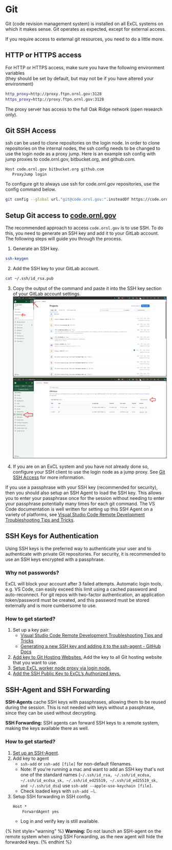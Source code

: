 # Git

Git (code revision management system) is installed on all ExCL systems on which it makes sense. Git operates as expected, except for external access.

If you require access to external git resources, you need to do a little more.

## HTTP or HTTPS access

For HTTP or HTTPS access, make sure you have the following environment variables\
(they should be set by default, but may not be if you have altered your environment)

```bash
http_proxy=http://proxy.ftpn.ornl.gov:3128
https_proxy=http://proxy.ftpn.ornl.gov:3128
```

The proxy server has access to the full Oak Ridge network (open research only).

## Git SSH Access

ssh can be used to clone repositories on the login node. In order to clone repositories on the internal nodes, the ssh config needs to be changed to use the login node as a proxy jump. Here is an example ssh config with jump proxies to code.ornl.gov, bitbucket.org, and github.com.

```config
Host code.ornl.gov bitbucket.org github.com
   ProxyJump login
```

To configure git to always use ssh for code.ornl.gov repositories, use the config command below.

```bash
git config --global url."git@code.ornl.gov:".insteadOf https://code.ornl.gov/
```

## Setup Git access to [code.ornl.gov](https://code.ornl.gov)

The recommended approach to access `code.ornl.gov` is to use SSH. To do this, you need to generate an SSH key and add it to your GitLab account. The following steps will guide you through the process.

1. Generate an SSH key.

```bash
ssh-keygen
```

2. Add the SSH key to your GitLab account.

```bash
cat ~/.ssh/id_rsa.pub
```

3. Copy the output of the command and paste it into the SSH key section of your GitLab account settings.  
    ![code-ornl-user-preferences](../assets/code-ornl-user-preferences.png)
    ![code-ornl-ssh-keys.png](../assets/code-ornl-ssh-keys.png)

4. If you are on an ExCL system and you have not already done so, configure your SSH client to use the login node as a jump proxy. See [Git SSH Access](#git-ssh-access) for more information.

If you use a passphrase with your SSH key (recommended for security), then you should also setup an SSH Agent to load the SSH key. This allows you to enter your passphrase once for the session without needing to enter your passphrase potentially many times for each git command. The VS Code documentation is well written for setting up this SSH Agent on a variety of platforms, see [Visual Studio Code Remote Development Troubleshooting Tips and Tricks](https://code.visualstudio.com/docs/remote/troubleshooting#_setting-up-the-ssh-agent).

## SSH Keys for Authentication

Using SSH keys is the preferred way to authenticate your user and to authenticate with private Git repositories. For security, it is recommended to use an SSH keys encrypted with a passphrase.

### Why not passwords?

ExCL will block your account after 3 failed attempts. Automatic login tools, e.g. VS Code, can easily exceed this limit using a cached password and auto-reconnect.
For git repos with two-factor authentication, an application token/password must be created, and this password must be stored externally and is more cumbersome to use.

### How to get started?

1. Set up a key pair:
    - [Visual Studio Code Remote Development Troubleshooting Tips and Tricks](https://code.visualstudio.com/docs/remote/troubleshooting#_quick-start-using-ssh-keys)
    - [Generating a new SSH key and adding it to the ssh-agent - GitHub Docs](https://docs.github.com/en/authentication/connecting-to-github-with-ssh/generating-a-new-ssh-key-and-adding-it-to-the-ssh-agent)
2. [Add key to Git Hosting Websites.](https://docs.excl.ornl.gov/software/git#setup-git-access-to-code.ornl.gov) Add the key to all Git hosting website that you want to use.
3. [Setup ExCL worker node proxy via login node.](https://docs.excl.ornl.gov/software/git#git-ssh-access)
4. [Add the SSH Public Key to ExCL’s Authorized keys.](../excl-support/access.md#add-ssh-public-key-to-excls-authorized-keys)

## SSH-Agent and SSH Forwarding

**SSH-Agents** cache SSH keys with passphrases, allowing them to be reused during the session.
This is not needed with keys without a passphrase, since they can be used without decrypting.

**SSH Forwarding:** SSH agents can forward SSH keys to a remote system, making the keys available there as well.

### How to get started?

1. [Set up an SSH-Agent](https://code.visualstudio.com/docs/remote/troubleshooting).
2. Add key to agent
    - `ssh-add` or `ssh-add [file]` for non-default filenames.
    - Note: If you're running a mac and want to add an SSH key that's not one of the standard names (`~/.ssh/id_rsa, ~/.ssh/id_ecdsa, ~/.ssh/id_ecdsa_sk, ~/.ssh/id_ed25519, ~/.ssh/id_ed25519_sk, and ~/.ssh/id_dsa`) use `ssh-add --apple-use-keychain [file]`.
    - Check loaded keys with `ssh-add –l`.
3. Setup SSH forwarding in SSH config.  
    ```config
    Host *
        ForwardAgent yes
    ```  
    - Log in and verify key is still available.

{% hint style="warning" %}
**Warning:** Do not launch an SSH-agent on the remote system when using SSH Forwarding, as the new agent will hide the forwarded keys.
{% endhint %}
